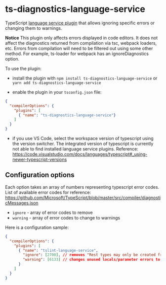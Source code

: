 # ts-diagnostics-language-service

TypeScript [language service plugin](https://blogs.msdn.microsoft.com/typescript/2017/04/27/announcing-typescript-2-3/) that allows ignoring specific errors or changing them to warnings. 

**Notice** This plugin only affects errors displayed in code editors. It does not affect the diagnostics returned from compilation via tsc, webpack loaders, etc. Errors from compilation will need to be filtered out using some other method. For example, ts-loader for webpack has an ignoreDiagnostics option.

To use the plugin:

 * install the plugin with `npm install ts-diagnostics-language-service` or `yarn add ts-diagnostics-language-service`
 
 * enable the plugin in your `tsconfig.json` file:
```json
{
  "compilerOptions": {
    "plugins": [
      { "name": "ts-diagnostics-language-service"}
    ]
  }
}
```

 * if you use VS Code, select the workspace version of typescript using the version switcher. The integrated version of typescript is currently not able to find installed language service plugins. Reference: https://code.visualstudio.com/docs/languages/typescript#_using-newer-typescript-versions

## Configuration options

Each option takes an array of numbers representing typescript error codes. List of available error codes for reference: https://github.com/Microsoft/TypeScript/blob/master/src/compiler/diagnosticMessages.json

 * `ignore` - array of error codes to remove
 * `warning` - array of error codes to change to warnings
 
Here is a configuration sample:

```json
{
  "compilerOptions": {
    "plugins": [
      { "name": "tslint-language-service",
        "ignore": [2700], // removes "Rest types may only be created from object types" errors
        "warning": [6133] // changes unused locals/parameter errors to warnings
      }
    ]
  }
}
```
